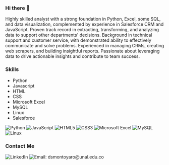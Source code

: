 ### Hi there 👋

Highly skilled analyst with a strong foundation in Python, Excel, some SQL, and data visualization, complemented by experience in Salesforce CRM and JavaScript. Proven track record in extracting, transforming, and analyzing data to support other departments' decisions. Background in technical support and customer service, with demonstrated ability to effectively communicate and solve problems. Experienced in managing CRMs, creating web scrapers, and building insightful reports. Passionate about leveraging data to drive actionable insights and contribute to team success.

### Skills

- Python
- Javascript
- HTML
- CSS
- Microsoft Excel
- MySQL
- Linux
- Salesforce

![Python](https://img.shields.io/badge/python-3670A0?style=for-the-badge&logo=python&logoColor=ffdd54) ![JavaScript](https://img.shields.io/badge/javascript-%23323330.svg?style=for-the-badge&logo=javascript&logoColor=%23F7DF1E) ![HTML5](https://img.shields.io/badge/html5-%23E34F26.svg?style=for-the-badge&logo=html5&logoColor=white) ![CSS3](https://img.shields.io/badge/css3-%231572B6.svg?style=for-the-badge&logo=css3&logoColor=white) ![Microsoft Excel](https://img.shields.io/badge/Microsoft_Excel-217346?style=for-the-badge&logo=microsoft-excel&logoColor=white) ![MySQL](https://img.shields.io/badge/mysql-4479A1.svg?style=for-the-badge&logo=mysql&logoColor=white)
 ![Linux](https://img.shields.io/badge/Linux-FCC624?style=for-the-badge&logo=linux&logoColor=black)

### Contact Me

![LinkedIn](https://www.linkedin.com/in/daniel-montoya-rojas/)
![Email: dsmontoyaro@unal.edu.co](dsmontoyaro@unal.edu.co)
